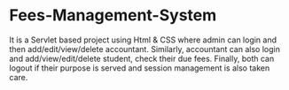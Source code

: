 # Fees-Management-System
It is a Servlet based project using Html &amp; CSS where admin can login and then add/edit/view/delete accountant. Similarly, accountant can also login and add/view/edit/delete student, check their due fees. Finally, both can logout if their purpose is served and session management is also taken care. 
